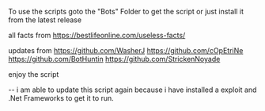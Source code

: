 To use the scripts goto the "Bots" Folder to get the script
or just install it from the latest release


all facts from https://bestlifeonline.com/useless-facts/


updates from 
https://github.com/WasherJ https://github.com/cOpEtriNe https://github.com/BotHuntin https://github.com/StrickenNoyade

enjoy the script


-- i am able to update this script again because i have installed a exploit and .Net Frameworks to get it to run.

